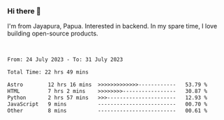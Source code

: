 ### Hi there 👋

I'm from Jayapura, Papua. Interested in backend. In my spare time, I love building open-source products.

<br>

 
 <!--START_SECTION:waka-->

```txt
From: 24 July 2023 - To: 31 July 2023

Total Time: 22 hrs 49 mins

Astro        12 hrs 16 mins  >>>>>>>>>>>>>------------   53.79 %
HTML         7 hrs 2 mins    >>>>>>>>-----------------   30.87 %
Python       2 hrs 57 mins   >>>----------------------   12.93 %
JavaScript   9 mins          -------------------------   00.70 %
Other        8 mins          -------------------------   00.61 %
```

<!--END_SECTION:waka-->
